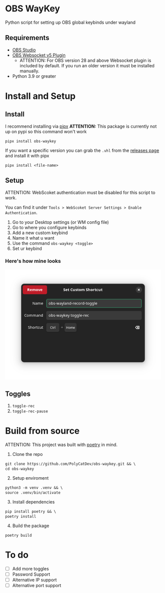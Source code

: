 # OBS WayKey

Python script for setting up OBS global keybinds under wayland

## Requirements

-   [OBS Studio](https://obsproject.com/)
-   [OBS Websocket v5 Plugin](https://github.com/obsproject/obs-websocket/releases/tag/5.0.0)
    -   ATTENTION: For OBS version 28 and above Websocket plugin is included by default. If you run an older version it must be installed manually.
-   Python 3.9 or greater

# Install and Setup

## Install

I recommend installing via [pipx](https://github.com/pypa/pipx)
**ATTENTION:** This package is currently not up on pypi so this command won't work

```
pipx install obs-waykey
```

If you want a specific version you can grab the `.vhl` from the [releases page](https://github.com/PolyCatDev/obs-waykey/releases) and install it with pipx

```
pipx install <file-name>
```

## Setup

ATTENTION: WebScoket authentication must be disabled for this script to work.

You can find it under `Tools > WebScoket Server Settings > Enable Authentication`.

1. Go to your Desktop settings (or WM config file)
2. Go to where you configure keybinds
3. Add a new custom keybind
4. Name it what u want
5. Use the command `obs-waykey <toggle>`
6. Set ur keybind

### Here's how mine looks

![my keybind](https://github.com/PolyCatDev/obs-waykey/blob/main/.github/toggle-rec-config.png)

## Toggles

1. `toggle-rec`
2. `toggle-rec-pause`

# Build from source

ATTENTION: This project was built with [poetry](https://python-poetry.org/) in mind.

1. Clone the repo

```
git clone https://github.com/PolyCatDev/obs-waykey.git && \
cd obs-waykey
```

2. Setup enviroment

```
python3 -m venv .venv && \
source .venv/bin/activate
```

3. Install dependencies

```
pip install poetry && \
poetry install
```

4. Build the package

```
poetry build
```

# To do

-   [ ] Add more toggles
-   [ ] Password Support
-   [ ] Alternative IP support
-   [ ] Alternative port support
